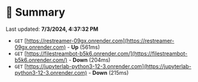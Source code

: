 # 📖 Summary
Last updated: **7/3/2024, 4:37:32 PM**

- `GET` [https://restreamer-09gx.onrender.com](https://restreamer-09gx.onrender.com) - **Up** (561ms)
- `GET` [https://filestreambot-b5k6.onrender.com/](https://filestreambot-b5k6.onrender.com/) - **Down** (204ms)
- `GET` [https://jupyterlab-python3-12-3.onrender.com](https://jupyterlab-python3-12-3.onrender.com) - **Down** (215ms)
